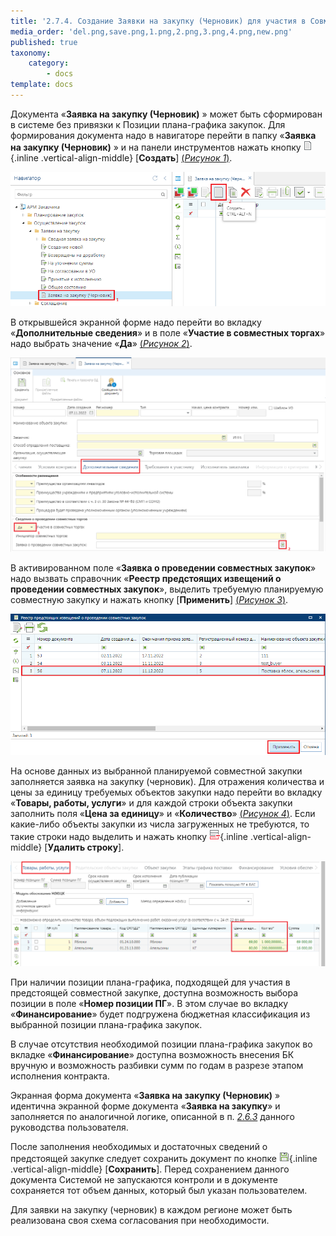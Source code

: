 ```yaml
---
title: '2.7.4. Создание Заявки на закупку (Черновик) для участия в Совместных торгах'
media_order: 'del.png,save.png,1.png,2.png,3.png,4.png,new.png'
published: true
taxonomy:
    category:
        - docs
template: docs
---
```


Документа «**Заявка на закупку (Черновик)** » может быть сформирован в системе без привязки к Позиции плана-графика закупок. Для формирования документа надо в навигаторе перейти в папку «**Заявка на закупку (Черновик)** » и на панели инструментов нажать кнопку ![](new.png){.inline .vertical-align-middle} [**Создать**] [(*Рисунок 1*)](#ris-01).

![Кнопка создания Заявки на закупку (Черновик)](1.png?id=ris-01)

В открывшейся экранной форме надо перейти во вкладку «**Дополнительные сведения**» и в поле «**Участие в совместных торгах**» надо выбрать значение «**Да**» [(*Рисунок 2*)](#ris-02).

![Выбор планируемой сводной](2.png?id=ris-02)

В активированном поле «**Заявка о проведении совместных закупок**» надо вызвать справочник «**Реестр предстоящих извещений о проведении совместных закупок**», выделить требуемую планируемую совместную закупку и нажать кнопку [**Применить**] [(*Рисунок 3*)](#ris-03).

![Реестр предстоящих извещений о проведении совместных закупок](3.png?id=ris-03)

На основе данных из выбранной планируемой совместной закупки заполняется заявка на закупку (черновик). Для отражения количества и цены за единицу требуемых объектов закупки надо перейти во вкладку «**Товары, работы, услуги**» и для каждой строки объекта закупки заполнить поля «**Цена за единицу**» и «**Количество**» [(*Рисунок 4*)](#ris-04). Если какие-либо объекты закупки из числа загруженных не требуются, то такие строки надо выделить и нажать кнопку ![](del.png){.inline .vertical-align-middle} [**Удалить строку**].

![Заполнение объемов поставок требуемых объектов закупки](4.png?id=ris-04)

При наличии позиции плана-графика, подходящей для участия в предстоящей совместной закупке, доступна возможность выбора позиции в поле «**Номер позиции ПГ**». В этом случае во вкладку «**Финансирование**» будет подгружена бюджетная классификация из выбранной позиции плана-графика закупок.

В случае отсутствия необходимой позиции плана-графика закупок во вкладке «**Финансирование**» доступна возможность внесения БК вручную и возможность разбивки сумм по годам в разрезе этапом исполнения контракта. 

Экранная форма документа «**Заявка на закупку (Черновик)** » идентична экранной форме документа «**Заявка на закупку**» и заполняется по аналогичной логике, описанной в п.  *[2.6.3](/complex-operations/2-6-formirovanie-zayavok-na-razmesheniya-zakaza/formirovanie-dokumenta-zayavka-na-zakupku)* данного руководства пользователя.

После заполнения необходимых и достаточных сведений о предстоящей закупке следует сохранить документ по кнопке ![](save.png){.inline .vertical-align-middle} [**Сохранить**]. Перед сохранением данного документа Системой не запускаются контроли и в документе сохраняется тот объем данных, который был указан пользователем.

Для заявки на закупку (черновик) в каждом регионе может быть реализована своя схема согласования при необходимости. 